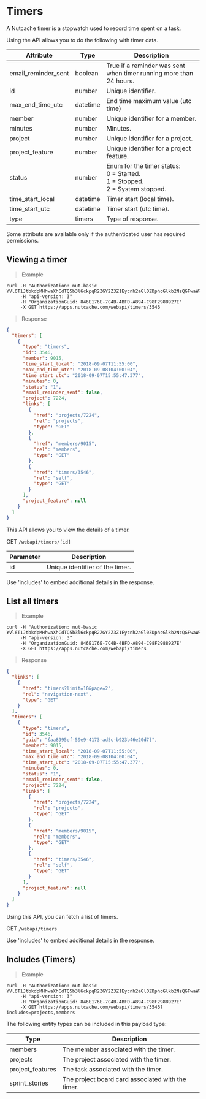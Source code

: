# Timers

A Nutcache timer is a stopwatch used to record time spent on a task.

Using the API allows you to do the following with timer data.

| Attribute           | Type     | Description                                                                             |
|---------------------|----------|-----------------------------------------------------------------------------------------|
| email_reminder_sent | boolean  | True if a reminder was sent when timer running more than 24 hours.                      |
| id                  | number   | Unique identifier.                                                                      |
| max_end_time_utc    | datetime | End time maximum value (utc time)                                                       |
| member              | number   | Unique identifier for a member.                                                         |
| minutes             | number   | Minutes.                                                                                |
| project             | number   | Unique identifier for a project.                                                        |
| project_feature     | number   | Unique identifier for a project feature.                                                |
| status              | number   | Enum for the timer status: </br>0 = Started. </br>1 = Stopped. </br>2 = System stopped. |
| time_start_local    | datetime | Timer start (local time).                                                               |
| time_start_utc      | datetime | Timer start (utc time).                                                                 |
| type                | timers   | Type of response.                                                                       |

<aside class="notice">
  Some attributs are available only if the authenticated user has required permissions.
</aside> 

## Viewing a timer

>Example

```shell
curl -H "Authorization: nut-basic YVl6T1JtbkdpMHhwaXhCdTQ5b3l6ckpqR2ZGY2Z3Z1Eycnh2aGl0ZDphcGlkb2NzQGFwaWRvY3MuY29tOnBhc3N3b3Jk" 
     -H "api-version: 3" 
	 -H "OrganizationGuid: 846E176E-7C4B-4BFD-A894-C98F2988927E" 
	 -X GET https://apps.nutcache.com/webapi/timers/3546
```
>Response

```json
{
  "timers": [
    {
      "type": "timers",
      "id": 3546,
      "member": 9015,
      "time_start_local": "2018-09-07T11:55:00",
      "max_end_time_utc": "2018-09-08T04:00:04",
      "time_start_utc": "2018-09-07T15:55:47.377",
      "minutes": 0,
      "status": "1",
      "email_reminder_sent": false,
      "project": 7224,
      "links": [
        {
          "href": "projects/7224",
          "rel": "projects",
          "type": "GET"
        },
        {
          "href": "members/9015",
          "rel": "members",
          "type": "GET"
        },
        {
          "href": "timers/3546",
          "rel": "self",
          "type": "GET"
        }
      ],
      "project_feature": null
    }
  ]
}
```

This API allows you to view the details of a timer.

<span class="http-method http-get">GET</span> `/webapi/timers/[id]`

| Parameter | Description                     |
|-----------|---------------------------------|
| id        | Unique identifier of the timer. |

<aside class="notice">
  Use 'includes' to embed additional details in the response.
</aside>

## List all timers

>Example

```shell
curl -H "Authorization: nut-basic YVl6T1JtbkdpMHhwaXhCdTQ5b3l6ckpqR2ZGY2Z3Z1Eycnh2aGl0ZDphcGlkb2NzQGFwaWRvY3MuY29tOnBhc3N3b3Jk" 
     -H "api-version: 3" 
	 -H "OrganizationGuid: 846E176E-7C4B-4BFD-A894-C98F2988927E" 
	 -X GET https://apps.nutcache.com/webapi/timers
```
>Response

```json
{
  "links": [
    {
      "href": "timers?limit=10&page=2",
      "rel": "navigation-next",
      "type": "GET"
    }
  ],
  "timers": [
    {
      "type": "timers",
      "id": 3546,
      "guid": "{aa8995ef-59e9-4173-ad5c-b923b46e20d7}",
      "member": 9015,
      "time_start_local": "2018-09-07T11:55:00",
      "max_end_time_utc": "2018-09-08T04:00:04",
      "time_start_utc": "2018-09-07T15:55:47.377",
      "minutes": 0,
      "status": "1",
      "email_reminder_sent": false,
      "project": 7224,
      "links": [
        {
          "href": "projects/7224",
          "rel": "projects",
          "type": "GET"
        },
        {
          "href": "members/9015",
          "rel": "members",
          "type": "GET"
        },
        {
          "href": "timers/3546",
          "rel": "self",
          "type": "GET"
        }
      ],
      "project_feature": null
    }
  ]
}
```

Using this API, you can fetch a list of timers.

<span class="http-method http-get">GET</span> `/webapi/timers`

<aside class="notice">
  Use 'includes' to embed additional details in the response.
</aside>

## Includes (Timers)

>Example

```shell
curl -H "Authorization: nut-basic YVl6T1JtbkdpMHhwaXhCdTQ5b3l6ckpqR2ZGY2Z3Z1Eycnh2aGl0ZDphcGlkb2NzQGFwaWRvY3MuY29tOnBhc3N3b3Jk" 
     -H "api-version: 3" 
	 -H "OrganizationGuid: 846E176E-7C4B-4BFD-A894-C98F2988927E" 
	 -X GET https://apps.nutcache.com/webapi/timers/3546?includes=projects,members
```

The following entity types can be included in this payload type:

| Type             | Description                                       |
|------------------|---------------------------------------------------|
| members          | The member associated with the timer.             |
| projects         | The project associated with the timer.            |
| project_features | The task associated with the timer.               |
| sprint_stories   | The project board card associated with the timer. |